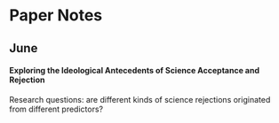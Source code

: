 # Paper Notes

## June

#### Exploring the Ideological Antecedents of Science Acceptance and Rejection

Research questions: are different kinds of science rejections originated from different predictors? 

